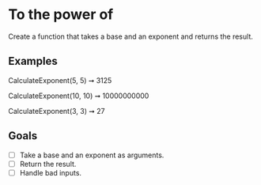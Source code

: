 # To the power of

Create a function that takes a base and an exponent and returns the result.

## Examples

СalculateExponent(5, 5) ➞ 3125

СalculateExponent(10, 10) ➞ 10000000000

СalculateExponent(3, 3) ➞ 27

## Goals

- [ ] Take a base and an exponent as arguments.
- [ ] Return the result.
- [ ] Handle bad inputs.
